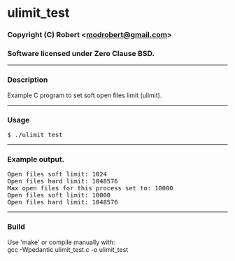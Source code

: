 # ulimit_test

### Copyright (C) Robert &lt;modrobert@gmail.com&gt;
### Software licensed under Zero Clause BSD.

---

### Description

Example C program to set soft open files limit (ulimit).

---

### Usage

<pre>
$ ./ulimit_test
</pre>

---

### Example output.

<pre>
Open files soft limit: 1024
Open files hard limit: 1048576
Max open files for this process set to: 10000
Open files soft limit: 10000
Open files hard limit: 1048576
</pre>

---

### Build

Use 'make' or compile manually with:  
gcc -Wpedantic ulimit_test.c -o ulimit_test

